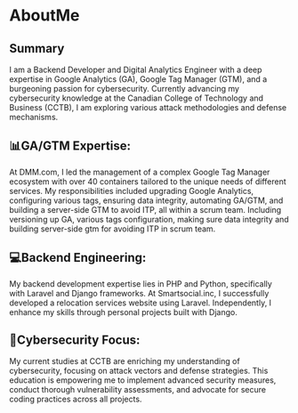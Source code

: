 # AboutMe

## Summary
I am a Backend Developer and Digital Analytics Engineer with a deep expertise in Google Analytics (GA), Google Tag Manager (GTM), and a burgeoning passion for cybersecurity. Currently advancing my cybersecurity knowledge at the Canadian College of Technology and Business (CCTB), I am exploring various attack methodologies and defense mechanisms.

## 📊GA/GTM Expertise:
At DMM.com, I led the management of a complex Google Tag Manager ecosystem with over 40 containers tailored to the unique needs of different services. My responsibilities included upgrading Google Analytics, configuring various tags, ensuring data integrity, automating GA/GTM, and building a server-side GTM to avoid ITP, all within a scrum team.
Including versioning up GA, various tags configuration, making sure data integrity and building server-side gtm for avoiding ITP in scrum team.

## 💻Backend Engineering:
My backend development expertise lies in PHP and Python, specifically with Laravel and Django frameworks. At Smartsocial.inc, I successfully developed a relocation services website using Laravel. Independently, I enhance my skills through personal projects built with Django.

## 👾Cybersecurity Focus:
My current studies at CCTB are enriching my understanding of cybersecurity, focusing on attack vectors and defense strategies. This education is empowering me to implement advanced security measures, conduct thorough vulnerability assessments, and advocate for secure coding practices across all projects.
